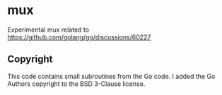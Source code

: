 # mux
Experimental mux related to https://github.com/golang/go/discussions/60227

## Copyright

This code contains small subroutines from the Go code. I added the Go
Authors copyright to the BSD 3-Clause license.
